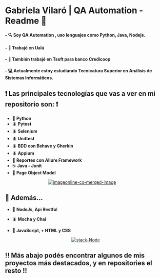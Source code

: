   # Gabriela Vilaró | QA Automation - Readme 👋


  #### - :mag: Soy QA Automation , uso lenguajes como Python, Java, Nodejs.
  #### - :office: Trabajé en Ualá
  #### - :office: También trabajé en Tsoft para banco Credicoop
  #### - :computer: Actualmente estoy estudiando Tecnicatura Superior en Análisis de Sistemas Informáticos.


 ## :heavy_exclamation_mark: Las principales tecnologías que vas a ver en mi repositorio son: :heavy_exclamation_mark:

  - :snake: **Python**
  - :beetle: **Pytest**
  - :beetle: **Selenium**
  - :beetle: **Unittest**
  - :beetle: **BDD con Behave y Gherkin**
  - :beetle: **Appium**
  - :open_file_folder: **Reportes con Allure Framework**
  - :coffee: **Java - Junit**
  - :open_file_folder: **Page Object Model**
  
  
   <p align="center"> <a href="https://ibb.co/thB3wzk"><img src="https://i.ibb.co/kyKMVJk/imageonline-co-merged-image.png" alt="imageonline-co-merged-image" border="0"></a> </p>
   
  
## :red_circle: Además...
      
- :space_invader: **NodeJs, Api Restful**

- :beetle: **Mocha y Chai**

- :space_invader: **JavaScript, + HTML y CSS**


  <p align="center"> <a href="https://imgbb.com/"><img src="https://i.ibb.co/VQvfxdX/stack-Node.png" alt="stack-Node" border="0"></a> </p>

 

## :bangbang: Más abajo podés encontrar algunos de mis proyectos más destacados, y en repositories el resto :bangbang:
  
  
